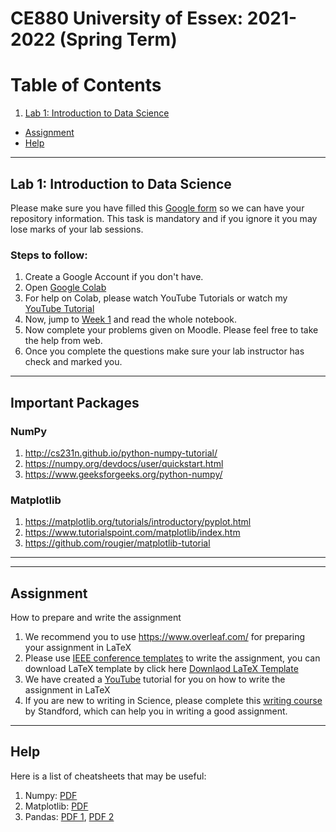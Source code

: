# CE880 University of Essex: 2021-2022 (Spring Term)

# Table of Contents
1. [Lab 1: Introduction to Data Science](#introduction)
<!-- 
2. [Lab 2: Being a Data Scientist](#DS)
3. [Lab 3: Data Exploration: Exploratory Data Analysis](#DE)
4. [Lab 4: Data Exploration: Clustering and Dimensionality Reduction](#DE2)
5. [Lab 5: Introduction to Machine Learning](#ML)
6. [Lab 6: Statistics and Hypothesis Testing](#SHT)
7. [Lab 7: Decision Tree and Ensemble Learning](#DTE)
2. [Lab 6: Data Exploration](#DE)
3. [Lab 7: Deep Learning for Images and Text](#DL)
4. [Lab 8: Transfer Learning](#TL) -->
* [Assignment](#assignment)
* [Help](#help)

***

## Lab 1: Introduction to Data Science <a name="introduction"></a>

Please make sure you have filled this [Google form](https://docs.google.com/forms/d/e/1FAIpQLScd08fC-_XvEDgzPzndBlCLKHKVdocHunjqX2FqU2p_t9wMrQ/viewform) so we can have your repository information. This task is mandatory and if you ignore it you may lose marks of your lab sessions.

### Steps to follow:

1. Create a Google Account if you don't have.
2. Open [Google Colab](https://colab.research.google.com/)
3. For help on Colab, please watch YouTube Tutorials or watch my [YouTube Tutorial](https://www.youtube.com/watch?v=Zwqy5ub_-00&list=PLIzq8uevSgtdhgCzajHUUESPifdw5ol1N)
4. Now, jump to [Week 1](https://github.com/sagihaider/CE880_2021/tree/main/Week1) and read the whole notebook.
5. Now complete your problems given on Moodle. Please feel free to take the help from web.
6. Once you complete the questions make sure your lab instructor has check and marked you. 

<!-- 

## Lab 2: Being a Data Scientist <a name="DS"></a>

### Steps to follow:

1. Go to [Week 2](https://github.com/sagihaider/CE880_2021/tree/main/Week2) folder
2. Open [Exercise 1](https://github.com/sagihaider/CE880_2021/blob/main/Week2/Exercise_2_1_NumPy.ipynb) in new tab and open the notebook in Google Colab. Go through the notebook, where we have covered NuPy and re-run all the cells and feel free to play with it.
3. Open [Exercise 2](https://github.com/sagihaider/CE880_2021/blob/main/Week2/Exercise_2_2_Pandas.ipynb) in new tab and open the notebook in Google Colab. Go through the notebook, where we have covered Pandas and re-run all the cells and feel free to play with it.

## Lab 3: Data Exploration: Exploratory Data Analysis<a name="DE"></a>

### Steps to follow:

1. Go to [Week 3](https://github.com/sagihaider/CE880_2021/tree/main/Week3) folder
2. Open [Exercise 1](https://github.com/sagihaider/CE880_2021/blob/main/Week3/Exercise_3_1_DataLoadingColab.ipynb) in new tab and open the notebook in Google Colab. Go through the notebook, where we have covered Data Loading and re-run all the cells and feel free to play with it.
3. Open [Exercise 2](https://github.com/sagihaider/CE880_2021/blob/main/Week3/Exercise_3_2_ReadingDataFiles.ipynb) in new tab and open the notebook in Google Colab. Go through the notebook, where we have reading different file formarts and re-run all the cells and feel free to play with it.
4. Open [Exercise 3](https://github.com/sagihaider/CE880_2021/blob/main/Week3/Exercise_3_3_BasicStatistics.ipynb) in new tab and open the notebook in Google Colab. Go through the notebook, where we have covered basic statistics and re-run all the cells and feel free to play with it.

## Lab 4: Data Exploration: Clustering and Dimensionality Reduction <a name="DE2"></a>

### Steps to follow:

1. Go to [Week 4](https://github.com/sagihaider/CE880_2021/tree/main/Week4) folder
2. Open [Exercise 1](https://github.com/sagihaider/CE880_2021/blob/main/Week4/Exercise_4_DataExploration.ipynb) in new tab and open the notebook in Google Colab. Go through the notebook, where we have covered Clustering, Dimensionality Reduction, Outlier Detection, and a case study. Please re-run all the cells and feel free to play with it.

## Lab 5: Introduction to Machine Learning <a name="ML"></a>

### Steps to follow:

1. Go to [Week 5](https://github.com/sagihaider/CE880_2021/tree/main/Week5) folder
2. Open [Exercise 5: Regression](https://github.com/sagihaider/CE880_2021/blob/main/Week5/Exercise_5_Regression.ipynb) in new tab and open the notebook in Google Colab. Go through the notebook, where we have covered simple and multiple regression. Please re-run all the cells and feel free to play with it.
3. Open [Exercise 5: Classification](https://github.com/sagihaider/CE880_2021/blob/main/Week5/Exercise_5_Classification.ipynb) in new tab and open the notebook in Google Colab. Go through the notebook, where we have covered classification on the real data. Please re-run all the cells and feel free to play with it.

## Lab 6: Statistics and Hypothesis Testing <a name="SHT"></a>

### Steps to follow:

1. Go to [Week 6](https://github.com/sagihaider/CE880_2021/tree/main/Week6) folder
2. Open [Exercise 6: Statistics and Hypothesis Testing](https://github.com/sagihaider/CE880_2021/blob/main/Week6/Excersise_6_1.ipynb) in new tab and open the notebook in Google Colab. Go through the notebook, where we have a full example of Statistics and Hypothesis Testing. Please re-run all the cells and feel free to play with it.

## Lab 7: Decision Tree and Ensemble Learning <a name="DTE"></a>

### Steps to follow:

1. Go to [Week 7](https://github.com/sagihaider/CE880_2021/tree/main/Week7) folder
2. Open [Exercise 7_1: Decision Tree](https://github.com/sagihaider/CE880_2021/blob/main/Week7/Exercise_7_1_Decision_tree_classifier.ipynb) in new tab and open the notebook in Google Colab. Go through the notebook, where we have a full example of Decision Tree. Please re-run all the cells and feel free to play with it.
3. Open [Exercise 7_2: Random Forest](https://github.com/sagihaider/CE880_2021/blob/main/Week7/Exercise_7_2_RandomForest_classifier.ipynb) in new tab and open the notebook in Google Colab. Go through the notebook, where we have a full example of Random Forest. Please re-run all the cells and feel free to play with it.

-->

***
## Important Packages

### NumPy

1. http://cs231n.github.io/python-numpy-tutorial/ 
2. https://numpy.org/devdocs/user/quickstart.html
3. https://www.geeksforgeeks.org/python-numpy/

### Matplotlib

1. https://matplotlib.org/tutorials/introductory/pyplot.html
2. https://www.tutorialspoint.com/matplotlib/index.htm
3. https://github.com/rougier/matplotlib-tutorial 

***


***

## Assignment <a name="assignment"></a>

How to prepare and write the assignment 

1. We recommend you to use https://www.overleaf.com/ for preparing your assignment in LaTeX
2. Please use [IEEE conference templates](https://www.ieee.org/conferences/publishing/templates.html) to write the assignment, you can download LaTeX template by click here [Downlaod LaTeX Template](https://www.ieee.org/content/dam/ieee-org/ieee/web/org/pubs/conference-latex-template_10-17-19.zip) 
3. We have created a [YouTube](https://www.youtube.com/watch?embed=no&v=Ubi1lg4CXrw&t=314s) tutorial for you on how to write the assignment in LaTeX
4. If you are new to writing in Science, please complete this [writing course](https://www.youtube.com/watch?list=PL7MSLdv6U956caUxMGr7c0sBD7ZIP-Nie&v=Pbb0H114PYM&feature=emb_title) by Standford, which can help you in writing a good assignment.

***

## Help <a name="help"></a>

Here is a list of cheatsheets that may be useful:

1. Numpy: [PDF](https://s3.amazonaws.com/assets.datacamp.com/blog_assets/Numpy_Python_Cheat_Sheet.pdf)
2. Matplotlib: [PDF](https://s3.amazonaws.com/assets.datacamp.com/blog_assets/Python_Matplotlib_Cheat_Sheet.pdf)
3. Pandas: [PDF 1](https://datacamp-community-prod.s3.amazonaws.com/dbed353d-2757-4617-8206-8767ab379ab3), [PDF 2](https://s3.amazonaws.com/assets.datacamp.com/blog_assets/Python_Pandas_Cheat_Sheet_2.pdf)

